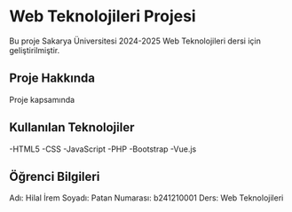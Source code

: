 # Web Teknolojileri Projesi
Bu proje Sakarya Üniversitesi  2024-2025 Web Teknolojileri dersi için geliştirilmiştir.
## Proje Hakkında
Proje kapsamında 
## Kullanılan Teknolojiler
-HTML5
-CSS
-JavaScript
-PHP
-Bootstrap
-Vue.js


## Öğrenci Bilgileri
Adı: Hilal İrem
Soyadı: Patan
Numarası: b241210001
Ders: Web Teknolojileri
